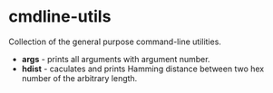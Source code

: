 # cmdline-utils

Collection of the general purpose command-line utilities.

- **args** - prints all arguments with argument number.
- **hdist** - caculates and prints Hamming distance between two hex number of the arbitrary length.
